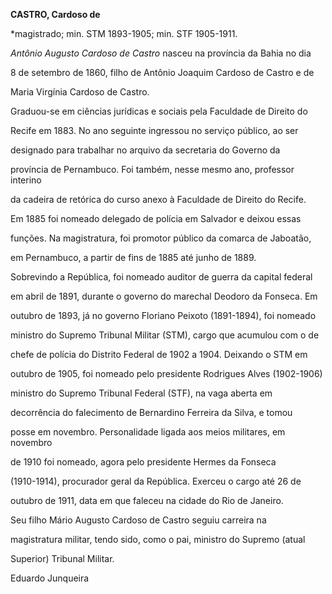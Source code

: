**CASTRO, Cardoso de**



\*magistrado; min. STM 1893-1905; min. STF 1905-1911.



*Antônio Augusto Cardoso de Castro* nasceu na província da Bahia no dia

8 de setembro de 1860, filho de Antônio Joaquim Cardoso de Castro e de

Maria Virgínia Cardoso de Castro.



Graduou-se em ciências jurídicas e sociais pela Faculdade de Direito do

Recife em 1883. No ano seguinte ingressou no serviço público, ao ser

designado para trabalhar no arquivo da secretaria do Governo da

província de Pernambuco. Foi também, nesse mesmo ano, professor interino

da cadeira de retórica do curso anexo à Faculdade de Direito do Recife.

Em 1885 foi nomeado delegado de polícia em Salvador e deixou essas

funções. Na magistratura, foi promotor público da comarca de Jaboatão,

em Pernambuco, a partir de fins de 1885 até junho de 1889.



Sobrevindo a República, foi nomeado auditor de guerra da capital federal

em abril de 1891, durante o governo do marechal Deodoro da Fonseca. Em

outubro de 1893, já no governo Floriano Peixoto (1891-1894), foi nomeado

ministro do Supremo Tribunal Militar (STM), cargo que acumulou com o de

chefe de polícia do Distrito Federal de 1902 a 1904. Deixando o STM em

outubro de 1905, foi nomeado pelo presidente Rodrigues Alves (1902-1906)

ministro do Supremo Tribunal Federal (STF), na vaga aberta em

decorrência do falecimento de Bernardino Ferreira da Silva, e tomou

posse em novembro. Personalidade ligada aos meios militares, em novembro

de 1910 foi nomeado, agora pelo presidente Hermes da Fonseca

(1910-1914), procurador geral da República. Exerceu o cargo até 26 de

outubro de 1911, data em que faleceu na cidade do Rio de Janeiro.



Seu filho Mário Augusto Cardoso de Castro seguiu carreira na

magistratura militar, tendo sido, como o pai, ministro do Supremo (atual

Superior) Tribunal Militar.



Eduardo Junqueira



